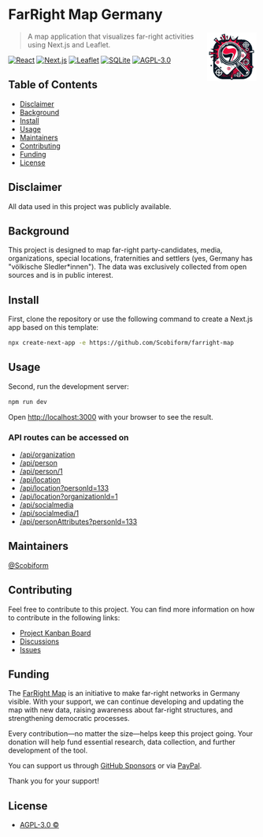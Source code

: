 # FarRight Map Germany #

<img src="https://github.com/Scobiform/farright-map/blob/master/public/favicon.svg" align="right" width="100" alt="FarRight Map Logo">

> A map application that visualizes far-right activities using Next.js and Leaflet.

[![React](https://img.shields.io/badge/React-blue.svg)](https://reactjs.org/)
[![Next.js](https://img.shields.io/badge/Next.js-blue.svg)](https://nextjs.org/)
[![Leaflet](https://img.shields.io/badge/Leaflet-blue.svg)](https://leafletjs.com/)
[![SQLite](https://img.shields.io/badge/SQLite-blue.svg)](https://www.sqlite.org/index.html)
[![AGPL-3.0](https://img.shields.io/badge/License-AGFL--3.0-blue.svg)](https://www.gnu.org/licenses/agpl-3.0.html)


## Table of Contents ##

- [Disclaimer](#disclaimer)
- [Background](#background)
- [Install](#install)
- [Usage](#usage)
- [Maintainers](#maintainers)
- [Contributing](#contributing)
- [Funding](#funding)
- [License](#license)

## Disclaimer ##

All data used in this project was publicly available.

## Background ##

This project is designed to map far-right party-candidates, media, organizations, special locations, fraternities and settlers (yes, Germany has "völkische SIedler*innen"). The data was exclusively collected from open sources and is in public interest.

## Install ##

First, clone the repository or use the following command to create a Next.js app based on this template:

```bash
npx create-next-app -e https://github.com/Scobiform/farright-map
```

## Usage ##

Second, run the development server:

```bash
npm run dev
```

Open [http://localhost:3000](http://localhost:3000) with your browser to see the result.

### API routes can be accessed on ###

- [/api/organization](http://localhost:3000/api/organization)
- [/api/person](http://localhost:3000/api/person)
- [/api/person/1](http://localhost:3000/api/person/1)
- [/api/location](http://localhost:3000/api/location)
- [/api/location?personId=133](http://localhost:3000/api/location?personId=133)
- [/api/location?organizationId=1](http://localhost:3000/api/location?organizationId=1)
- [/api/socialmedia](http://localhost:3000/api/socialmedia)
- [/api/socialmedia/1](http://localhost:3000/api/socialmedia/1)
- [/api/personAttributes?personId=133](http://localhost:3000/api/personAttributes?personId=133)


## Maintainers ##

[@Scobiform](https://github.com/Scobiform/)

## Contributing ##

Feel free to contribute to this project. You can find more information on how to contribute in the following links:

- [Project Kanban Board](https://github.com/users/Scobiform/projects/8)
- [Discussions](https://github.com/Scobiform/farright-map/discussions)
- [Issues](https://github.com/Scobiform/farright-map/issues)

## Funding ##

The [FarRight Map](https://github.com/Scobiform/farright-map) is an initiative to make far-right networks in Germany visible. With your support, we can continue developing and updating the map with new data, raising awareness about far-right structures, and strengthening democratic processes.

Every contribution—no matter the size—helps keep this project going. Your donation will help fund essential research, data collection, and further development of the tool.

You can support us through [GitHub Sponsors](https://github.com/sponsors/Scobiform) or via [PayPal](https://paypal.me/kompromat).

Thank you for your support!

## License ##

- [AGPL-3.0 © ](
https://www.gnu.org/licenses/agpl-3.0.html)
